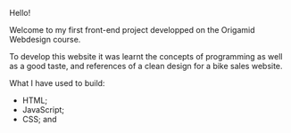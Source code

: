 Hello!

Welcome to my first front-end project developped on the Origamid Webdesign course.

To develop this website it was learnt the concepts of programming as well as a good taste, and references of a clean design for a bike sales website.

What I have used to build:

 - HTML;
 - JavaScript;
 - CSS; and
 
